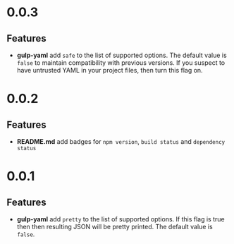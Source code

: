 # 0.0.3

## Features

- **gulp-yaml** add ```safe``` to the list of supported options. The default value is ```false``` 
  to maintain compatibility with previous versions. If you suspect to have untrusted YAML in your 
  project files, then turn this flag on.


# 0.0.2

## Features

- **README.md** add badges for ```npm version```, ```build status``` and ```dependency status```


# 0.0.1

## Features

- **gulp-yaml** add ```pretty``` to the list of supported options. If this flag is true then then
  resulting JSON will be pretty printed. The default value is ```false```.
